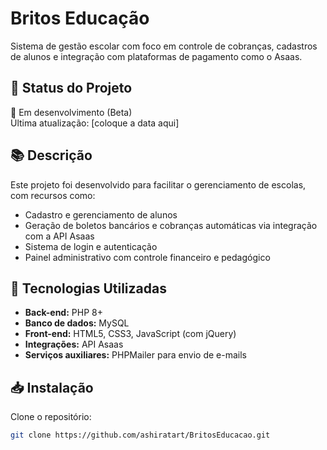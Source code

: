 # Britos Educação

Sistema de gestão escolar com foco em controle de cobranças, cadastros de alunos e integração com plataformas de pagamento como o Asaas.

## 📌 Status do Projeto

🚧 Em desenvolvimento (Beta)  
Última atualização: [coloque a data aqui]

## 📚 Descrição

Este projeto foi desenvolvido para facilitar o gerenciamento de escolas, com recursos como:

- Cadastro e gerenciamento de alunos
- Geração de boletos bancários e cobranças automáticas via integração com a API Asaas
- Sistema de login e autenticação
- Painel administrativo com controle financeiro e pedagógico

## 🔧 Tecnologias Utilizadas

- **Back-end:** PHP 8+
- **Banco de dados:** MySQL
- **Front-end:** HTML5, CSS3, JavaScript (com jQuery)
- **Integrações:** API Asaas
- **Serviços auxiliares:** PHPMailer para envio de e-mails

## 📥 Instalação

Clone o repositório:

```bash
git clone https://github.com/ashiratart/BritosEducacao.git
